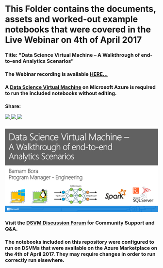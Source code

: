 # This Folder contains the documents, assets and worked-out example notebooks that were covered in the Live Webinar on 4th of April 2017
### Title: "Data Science Virtual Machine – A Walkthrough of end-to-end Analytics Scenarios"
### The Webinar recording is available **[HERE...](https://channel9.msdn.com/blogs/Cloud-and-Enterprise-Premium/Data-Science-Virtual-Machine--A-Walkthrough-of-end-to-end-Analytics-Scenarios)**
### A **[Data Science Virtual Machine](http://aka.ms/dsvm)** on Microsoft Azure is required to run the included notebooks without editing.
#### 

### Share:
<a href="https://www.linkedin.com/shareArticle?mini=true&url=https%3A//info.microsoft.com/data-science-virtual-machine-ondemand.html&title=Webinar%3A%20Data%20Science%20Virtual%20Machine%20%E2%80%93%20%20A%20Walkthrough%20of%20end-to-end%20%20Analytics%20Scenarios&summary=&source=">
    <img src="https://news.microsoft.com/wp-content/themes/microsoft-news-center-2016/images//linkedin.png">
</a>

<a href="https://twitter.com/home?status=OnDemand%20Webinar%3A%20Data%20Science%20VM%20%E2%80%93%20Walkthrough%20of%20end-to-end%20%0AAnalytics%20Scenarios%20https%3A//aka.ms/dsvm/webinar%20%23rstats%20%23bigdata%20%40Microsoft">
    <img src="https://news.microsoft.com/wp-content/themes/microsoft-news-center-2016/images//twitter.png">
</a>

<a href="https://www.facebook.com/sharer/sharer.php?u=https%3A//info.microsoft.com/data-science-virtual-machine-ondemand.html">
    <img src="https://news.microsoft.com/wp-content/themes/microsoft-news-center-2016/images//facebook.png">
</a>

####
<a href="http://aka.ms/dsvm/webinar">
    <img src="MiscAssets\Webinar Banner.png" width=800>
</a>

### Visit the **[DSVM Discussion Forum](http://aka.ms/dsvm/forum)** for Community Support and Q&A.
### The notebooks included on this repository were configured to run on DSVMs that were available on the Azure Marketplace on the 4th of April 2017. They may require changes in order to run correctly run elsewhere.
